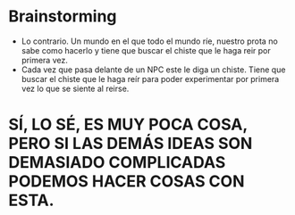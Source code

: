 # Brainstorming

- Lo contrario. Un mundo en el que todo el mundo ríe, nuestro prota no sabe como hacerlo y tiene que buscar el chiste que le haga reir por primera vez.
- Cada vez que pasa delante de un NPC este le diga un chiste. Tiene que buscar el chiste que le haga reír para poder experimentar por primera vez lo que se siente al reirse.

# SÍ, LO SÉ, ES MUY POCA COSA, PERO SI LAS DEMÁS IDEAS SON DEMASIADO COMPLICADAS PODEMOS HACER COSAS CON ESTA.